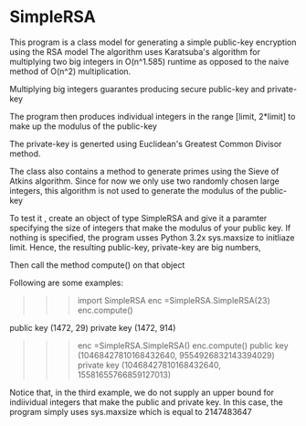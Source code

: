 SimpleRSA
=========

 This program is a class model for generating a simple public-key encryption using 	the RSA model
 The algorithm uses Karatsuba's algorithm for multiplying two big integers in O(n^1.585) runtime as
 opposed to the naive method of O(n^2) multiplication.
 
 Multiplying big integers guarantes producing secure public-key and private-key
 
 The program then produces individual integers in the range [limit, 2*limit] to make up the
 modulus of the public-key
 
 
 The private-key is generted using Euclidean's Greatest Common Divisor method. 
 
 The class also contains a method to generate primes using the Sieve of Atkins algorithm. Since for now
 we only use two randomly chosen large integers, this algorithm is not used to generate the modulus of
 the public-key
 
 
 To test it , create an object of type SimpleRSA and give it a paramter specifying the size of integers
 that make the modulus of your public key. If nothing is specified, the program usses Python 3.2x 
 sys.maxsize to initliaze limit. Hence, the resulting public-key, private-key are big numbers,

Then call the method compute() on that object 

Following are some examples:

>>> import SimpleRSA
>>> enc =SimpleRSA.SimpleRSA(23)
>>> enc.compute()

public key (1472, 29)
private key (1472, 914)


>>> enc =SimpleRSA.SimpleRSA() 
>>> enc.compute()
public key (10468427810168432640, 9554926832143394029)
private key (10468427810168432640, 15581655766859127013)

Notice that, in the third example, we do not supply an upper bound for indiividual integers that make the public 
and private key. In this case, the program simply uses sys.maxsize which is equal to 2147483647


